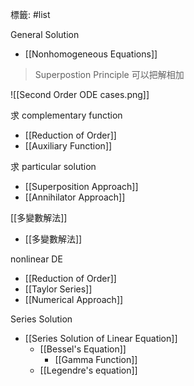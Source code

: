 標籤: #list 

General Solution
- [[Nonhomogeneous Equations]]

> Superpostion Principle
> 可以把解相加

![[Second Order ODE cases.png]]

求 complementary function
- [[Reduction of Order]]
- [[Auxiliary Function]]

求 particular solution
- [[Superposition Approach]]
- [[Annihilator Approach]]

[[多變數解法]]
- [[多變數解法]]

nonlinear DE
- [[Reduction of Order]]
- [[Taylor Series]]
- [[Numerical Approach]]

Series Solution
- [[Series Solution of Linear Equation]]
  - [[Bessel's Equation]]
    - [[Gamma Function]]
  - [[Legendre's equation]]
